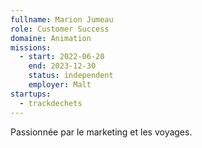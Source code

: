 ```yaml
---
fullname: Marion Jumeau
role: Customer Success
domaine: Animation
missions:
  - start: 2022-06-20
    end: 2023-12-30
    status: independent
    employer: Malt
startups:
  - trackdechets
---
```


Passionnée par le marketing et les voyages.
